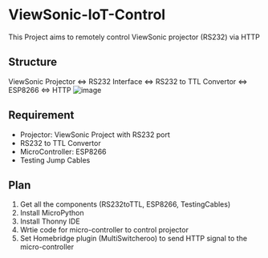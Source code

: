 # ViewSonic-IoT-Control
This Project aims to remotely control ViewSonic projector (RS232) via HTTP

## Structure
ViewSonic Projector <=> RS232 Interface <=> RS232 to TTL Convertor <=> ESP8266 <=> HTTP
![image](https://github.com/user-attachments/assets/9c17a390-dceb-451d-a0f2-82b6a11547f5)


## Requirement
- Projector: ViewSonic Project with RS232 port
- RS232 to TTL Convertor
- MicroController: ESP8266
- Testing Jump Cables

## Plan
1. Get all the components (RS232toTTL, ESP8266, TestingCables)
2. Install MicroPython
3. Install Thonny IDE
4. Wrtie code for micro-controller to control projector
6. Set Homebridge plugin (MultiSwitcheroo) to send HTTP signal to the micro-controller
